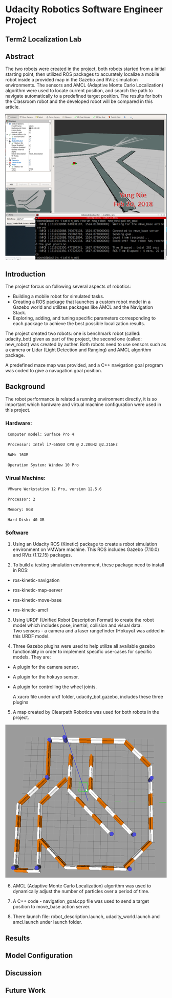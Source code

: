 # Udacity Robotics Software Engineer Project
## Term2 Localization Lab

## Abstract
The two robots were created in the project, both robots started from a initial starting point, then utilized ROS packages to accurately localize a mobile robot inside a provided map in the Gazebo and RViz simulation environments. The sensors and AMCL (Adaptive Monte Carlo Localization) algorithm were used to locate current position, and search the path to navigate automatically to a predefined target position. The results for both the Classroom robot and the developed robot will be compared in this article.

[image_0]: ./images/new_robot_result-w1.PNG
![alt text][image_0] 

## Introduction
The project forcus on following several aspects of robotics:
* Building a mobile robot for simulated tasks.
* Creating a ROS package that launches a custom robot model in a Gazebo world and utilizes packages like AMCL and the Navigation Stack.
* Exploring, adding, and tuning specific parameters corresponding to each package to achieve the best possible localization results.

The project created two robots: one is benchmark robot (called: udacity_bot) given as part of the project, the second one (called: new_robot) was created by auther.
Both robots need to use sensors such as a camera or Lidar (Light Detection and Ranging) and AMCL algorithm package. 

A predefined maze map was provided, and a C++ navigation goal program was coded to give a navugation goal position. 

## Background
The robot performance is related a running environment directly, it is so important which hardware and virtual machine configuration were used in this project.
### Hardware:
     Computer model: Surface Pro 4
     
     Processor: Intel i7-6650U CPU @ 2.20GHz @2.21GHz
     
     RAM: 16GB
     
     Operation System: Window 10 Pro
     
### Virual Machine:

     VMware Workstation 12 Pro, version 12.5.6
   
     Processor: 2
   
     Memory: 8GB
   
     Hard Disk: 40 GB
   
### Software

1. Using an Udacity ROS (Kinetic) package to create a robot simulation environment on VMWare machine. 
This ROS includes Gazebo (7.10.0) and RViz (1.12.15) packages.

2. To build a testing simulation environment, these package need to install in ROS:
* ros-kinetic-navigation

* ros-kinetic-map-server

* ros-kinetic-move-base

* ros-kinetic-amcl

3. Using URDF (Unified Robot Description Format) to create the robot model which includes pose, inertial, collision and visual data.  
Two sensors - a camera and a laser rangefinder (Hokuyo) was added in this URDF model.

4. Three Gazebo plugins were used to help utilize all available gazebo functionality in order to implement specific use-cases for specific models. They are:
* A plugin for the camera sensor.

* A plugin for the hokuyo sensor.

* A plugin for controlling the wheel joints.

  A xacro file under urdf folder, udacity_bot.gazebo, includes these three plugins

5. A map created by Clearpath Robotics was used for both robots in the project.

[image_1]: ./images/map.PNG
![alt text][image_1] 

6. AMCL (Adaptive Monte Carlo Localization) algorithm was used to dynamically adjust the number of particles over a period of time.

7. A C++ code - navigation_goal.cpp file was used to send a target position to move_base action server.

8. There launch file: robot_description.launch, udacity_world.launch and amcl.launch under launch folder.

## Results

## Model Configuration

## Discussion

## Future Work

